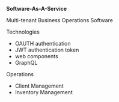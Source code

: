 **Software-As-A-Service**

Multi-tenant Business Operations Software

Technologies
* OAUTH authentication
* JWT authentication token
* web components
* GraphQL

Operations
* Client Management
* Inventory Management